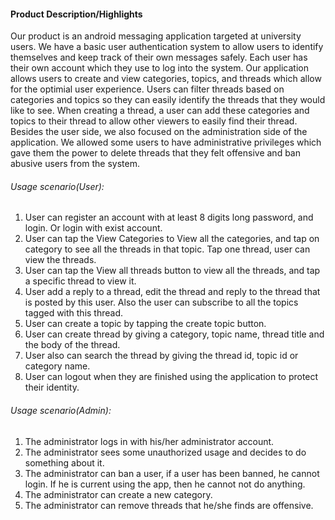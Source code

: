 #### Product Description/Highlights

Our product is an android messaging application targeted at university users. We have a basic user authentication system to allow users to identify themselves and keep track of their own messages safely. Each user has their own account which they use to log into the system. Our application allows users to create and view categories, topics, and threads which allow for the optimial user experience. Users can filter threads based on categories and topics so they can easily identify the threads that they would like to see. When creating a thread, a user can add these categories and topics to their thread to allow other viewers to easily find their thread. Besides the user side, we also focused on the administration side of the application. We allowed some users to have administrative privileges which gave them the power to delete threads that they felt offensive and ban abusive users from the system.

###### Usage scenario(User):  
1. User can register an account with at least 8 digits long password, and login. Or login with exist account.  
2. User can tap the View Categories to View all the categories, and tap on category to see all the threads in that topic. Tap one thread, user can view the threads.  
3. User can tap the View all threads button to view all the threads, and tap a specific thread to view it.  
4. User add a reply to a thread, edit the thread and reply to the thread that is posted by this user. Also the user can subscribe to all the topics tagged with this thread.  
5. User can create a topic by tapping the create topic button.  
6. User can create thread by giving a category, topic name, thread title and the body of the thread.     
7. User also can search the thread by giving the thread id, topic id or category name.  
8. User can logout when they are finished using the application to protect their identity.  

###### Usage scenario(Admin):  
1. The administrator logs in with his/her administrator account.  
2. The administrator sees some unauthorized usage and decides to do something about it.   
3. The administrator can ban a user, if a user has been banned, he cannot login. If he is current using the app, then he cannot not do anything.  
4. The administrator can create a new category.  
5. The administrator can remove threads that he/she finds are offensive.
